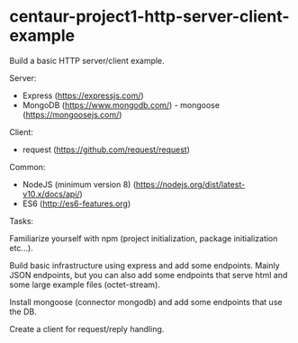 # centaur-project1-http-server-client-example
Build a basic HTTP server/client example.

Server:
- Express (https://expressjs.com/)
- MongoDB (https://www.mongodb.com/) - mongoose (https://mongoosejs.com/)

Client:
- request (https://github.com/request/request)

Common:
- NodeJS (minimum version 8) (https://nodejs.org/dist/latest-v10.x/docs/api/)
- ES6 (http://es6-features.org)

Tasks:

Familiarize yourself with npm (project initialization, package initialization etc...).

Build basic infrastructure using express and add some endpoints. Mainly JSON endpoints, but you can also add some endpoints that serve html and some large example files (octet-stream).

Install mongoose (connector mongodb) and add some endpoints that use the DB.

Create a client for request/reply handling.
